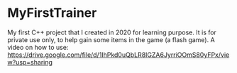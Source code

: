 # MyFirstTrainer
My first C++ project that I created in 2020 for learning purpose. It is for private use only, to help gain some items in the game (a flash game).
A video on how to use: https://drive.google.com/file/d/1IhPkd0uQbLR8IGZA6JyrriOOmS80yFPx/view?usp=sharing
